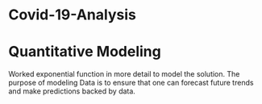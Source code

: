 # Covid-19-Analysis
# Quantitative Modeling
Worked exponential function in more detail to model the solution.
The purpose of modeling Data is to ensure that one can forecast future trends and make predictions backed by data.
